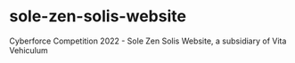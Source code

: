 # sole-zen-solis-website
Cyberforce Competition 2022 - Sole Zen Solis Website, a subsidiary of Vita Vehiculum
